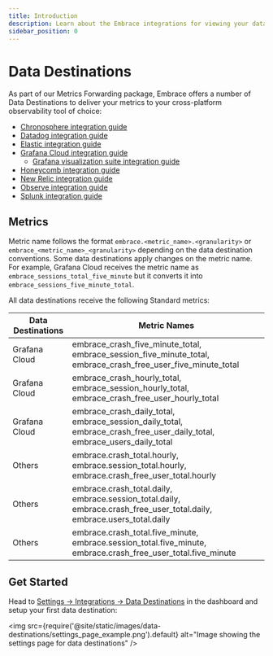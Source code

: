 ```yaml
---
title: Introduction
description: Learn about the Embrace integrations for viewing your data
sidebar_position: 0
---
```


# Data Destinations

As part of our Metrics Forwarding package, Embrace offers a number of Data Destinations to deliver your metrics to your
cross-platform observability tool of choice:

- [Chronosphere integration guide](/data-destinations/chronosphere-setup.md)
- [Datadog integration guide](/data-destinations/data-dog-setup.md)
- [Elastic integration guide](/data-destinations/elastic-setup.md)
- [Grafana Cloud integration guide](/data-destinations/grafana-cloud-setup.md)
  - [Grafana visualization suite integration guide](/embrace-api/grafana_integrations/)
- [Honeycomb integration guide](/data-destinations/honeycomb.md)
- [New Relic integration guide](/data-destinations/new-relic-setup.md)
- [Observe integration guide](/data-destinations/observe-setup.md)
- [Splunk integration guide](/data-destinations/splunk.md)

## Metrics

Metric name follows the format `embrace.<metric_name>.<granularity>` or `embrace_<metric_name>_<granularity>` depending
on the data destination conventions. Some data destinations apply changes on the metric name. For example, Grafana Cloud
receives the metric name as `embrace_sessions_total_five_minute` but it converts it into `embrace_sessions_five_minute_total`.

All data destinations receive the following Standard metrics:

| Data Destinations | Metric Names                                                                                                           |  
|-------------------|------------------------------------------------------------------------------------------------------------------------|
| Grafana Cloud     | embrace_crash_five_minute_total, embrace_session_five_minute_total, embrace_crash_free_user_five_minute_total          |
| Grafana Cloud     | embrace_crash_hourly_total, embrace_session_hourly_total, embrace_crash_free_user_hourly_total                         |
| Grafana Cloud     | embrace_crash_daily_total, embrace_session_daily_total, embrace_crash_free_user_daily_total, embrace_users_daily_total |
| Others            | embrace.crash_total.hourly, embrace.session_total.hourly, embrace.crash_free_user_total.hourly                         |
| Others            | embrace.crash_total.daily, embrace.session_total.daily, embrace.crash_free_user_total.daily, embrace.users_total.daily |
| Others            | embrace.crash_total.five_minute, embrace.session_total.five_minute, embrace.crash_free_user_total.five_minute          |

## Get Started

Head
to [Settings -> Integrations -> Data Destinations](https://dash.embrace.io/settings/organization/integrations/data_destinations)
in the dashboard and setup your first data destination:

<img src={require('@site/static/images/data-destinations/settings_page_example.png').default} alt="Image showing the
settings page for data destinations" />
